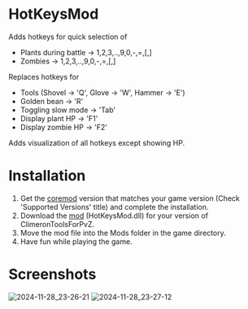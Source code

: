 # HotKeysMod
Adds hotkeys for quick selection of
* Plants during battle -> 1,2,3,..,9,0,-,=,[,]
* Zombies -> 1,2,3,..,9,0,-,=,[,]

Replaces hotkeys for
* Tools (Shovel -> 'Q', Glove -> 'W', Hammer -> 'E')
* Golden bean -> 'R'
* Toggling slow mode -> 'Tab'
* Display plant HP -> 'F1'
* Display zombie HP -> 'F2'

Adds visualization of all hotkeys except showing HP.
# Installation
1. Get the [coremod](https://github.com/Climeron/PvZ-Fusion-Tools) version that matches your game version (Check 'Supported Versions' title) and complete the installation.
2. Download the [mod](https://github.com/Climeron/PvZ-Fusion-HotKeys-Mod/releases) (HotKeysMod.dll) for your version of ClimeronToolsForPvZ.
3. Move the mod file into the Mods folder in the game directory.
4. Have fun while playing the game.
# Screenshots
![2024-11-28_23-26-21](https://github.com/user-attachments/assets/0d7e2b9c-88bf-4d2d-bfa4-c4d7f1cc63b1)
![2024-11-28_23-27-12](https://github.com/user-attachments/assets/045537a5-d896-4175-a944-57ced19acbf1)
